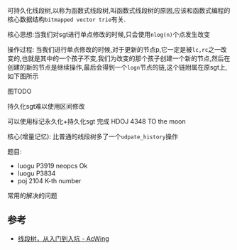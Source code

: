 

可持久化线段树,以称为函数式线段树,叫函数式线段树的原因,应该和函数式编程的核心数据结构`bitmapped vector trie`有关.

核心思想:当我们对sgt进行单点修改的时候,只会使用``nlog(n)``个点发生改变

操作过程:
当我们进行单点修改的时候,对于更新的节点p,它一定是被``lc,rc``之一改变的,也就是其中的一个孩子不变,我们为改变的那个孩子创建一个新的节点,然后在创建的新的节点是继续操作,最后会得到一个`logn`节点的链,这个链附属在原sgt上,如下图所示

图TODO


持久化sgt难以使用区间修改

可以使用标记永久化+持久化sgt 完成 HDOJ 4348 TO the moon

核心(增量记忆): 比普通的线段树多了一个`udpate_history`操作

题目:

- luogu P3919 neopcs Ok
- luogu P3834
- poj 2104 K-th number

常用的解决的问题

## 参考

- [线段树，从入门到入坑 - AcWing](https://www.acwing.com/blog/content/36266/)
